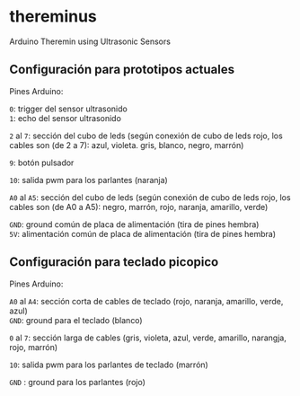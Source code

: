 # thereminus
Arduino Theremin using Ultrasonic Sensors

## Configuración para prototipos actuales

Pines Arduino:

`0`: trigger del sensor ultrasonido  
`1`: echo del sensor ultrasonido  

`2` al `7`: sección del cubo de leds (según conexión de cubo de leds rojo, los cables son (de 2 a 7): azul, violeta. gris, blanco, negro, marrón)

`9`: botón pulsador

`10`: salida pwm para los parlantes (naranja)

`A0` al `A5`: sección del cubo de leds (según conexión de cubo de leds rojo, los cables son (de A0 a A5): negro, marrón, rojo, naranja, amarillo, verde)

`GND`: ground común de placa de alimentación (tira de pines hembra)  
`5V`: alimentación común de placa de alimentación (tira de pines hembra)


## Configuración para teclado picopico

Pines Arduino:

`A0` al `A4`: sección corta de cables de teclado (rojo, naranja, amarillo, verde, azul)  
`GND`: ground para el teclado (blanco)

`0` al `7`: sección larga de cables (gris, violeta, azul, verde, amarillo, narangja, rojo, marrón)

`10`: salida pwm para los parlantes de teclado (marrón)

`GND` : ground para los parlantes (rojo)
